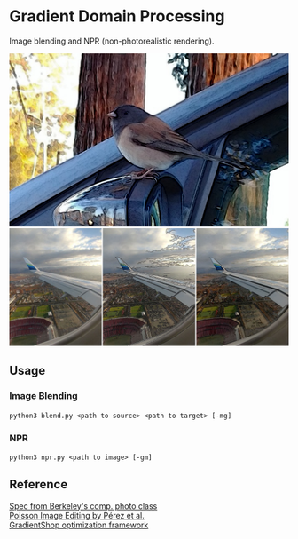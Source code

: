 # Gradient Domain Processing
Image blending and NPR (non-photorealistic rendering).

![bird7_npr](https://github.com/ohjay/gradient_domain_processing/blob/master/images/bird7_npr.png?raw=true)
![plane_npr](https://github.com/ohjay/gradient_domain_processing/blob/master/images/plane_npr.jpg?raw=true)

## Usage
### Image Blending
```
python3 blend.py <path to source> <path to target> [-mg]
```

### NPR
```
python3 npr.py <path to image> [-gm]
```

## Reference
[Spec from Berkeley's comp. photo class](https://inst.eecs.berkeley.edu/~cs194-26/fa16/hw/proj4g-gradient/index.html)  
[Poisson Image Editing by Pérez et al.](http://cs.brown.edu/courses/csci1950-g/asgn/proj2/resources/PoissonImageEditing.pdf)  
[GradientShop optimization framework](http://grail.cs.washington.edu/projects/gradientshop/demos/gs_paper_TOG_2009.pdf)
